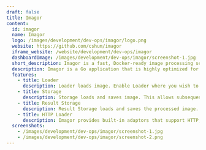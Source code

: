 ```yaml
---
draft: false
title: Imagor
content:
  id: imagor
  name: Imagor
  logo: /images/development/dev-ops/imagor/logo.png
  website: https://github.com/cshum/imagor
  iframe_website: /website/development/dev-ops/imagor
  dashboardImage: /images/development/dev-ops/imagor/screenshot-1.jpg
  short_description: Imagor is a fast, Docker-ready image processing server.
  description: Imagor is a Go application that is highly optimized for concurrent requests. It is ready to be installed and used in any Unix environment, and ready to be containerized using Docker.Imagor adopts the Thumbor URL syntax and covers most of the web image processing use cases. If these fit your requirements, Imagor would be a lightweight, high performance drop-in replacement.
  features:
    - title: Loader
      description: Loader loads image. Enable Loader where you wish to load images from, but without modifying it e.g. static directory.
    - title: Storage
      description: Storage loads and saves image. This allows subsequent requests for the same image loads directly from the storage, instead of HTTP source.
    - title: Result Storage
      description: Result Storage loads and saves the processed image. This allows subsequent request of the same parameters loads from the result storage, saving processing resources.
    - title: HTTP Loader
      description: Imagor provides built-in adaptors that support HTTP, proxy, file system and AWS S3. By default, HTTP Loader is used as fallback.
  screenshots:
    - /images/development/dev-ops/imagor/screenshot-1.jpg
    - /images/development/dev-ops/imagor/screenshot-2.png
---
```

